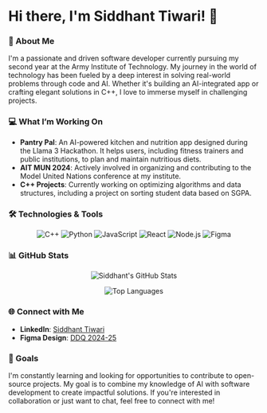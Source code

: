 # Hi there, I'm Siddhant Tiwari! 👋

### 🌟 About Me

I'm a passionate and driven software developer currently pursuing my second year at the Army Institute of Technology. My journey in the world of technology has been fueled by a deep interest in solving real-world problems through code and AI. Whether it's building an AI-integrated app or crafting elegant solutions in C++, I love to immerse myself in challenging projects.

### 💻 What I’m Working On

- **Pantry Pal**: An AI-powered kitchen and nutrition app designed during the Llama 3 Hackathon. It helps users, including fitness trainers and public institutions, to plan and maintain nutritious diets.
- **AIT MUN 2024**: Actively involved in organizing and contributing to the Model United Nations conference at my institute.
- **C++ Projects**: Currently working on optimizing algorithms and data structures, including a project on sorting student data based on SGPA.

### 🛠️ Technologies & Tools

<p align="center">
  <img src="https://img.shields.io/badge/C++-00599C?style=for-the-badge&logo=cplusplus&logoColor=white" alt="C++"/>
  <img src="https://img.shields.io/badge/Python-3776AB?style=for-the-badge&logo=python&logoColor=white" alt="Python"/>
  <img src="https://img.shields.io/badge/JavaScript-F7DF1E?style=for-the-badge&logo=javascript&logoColor=black" alt="JavaScript"/>
  <img src="https://img.shields.io/badge/React-61DAFB?style=for-the-badge&logo=react&logoColor=black" alt="React"/>
  <img src="https://img.shields.io/badge/Node.js-339933?style=for-the-badge&logo=nodedotjs&logoColor=white" alt="Node.js"/>
  <img src="https://img.shields.io/badge/Figma-F24E1E?style=for-the-badge&logo=figma&logoColor=white" alt="Figma"/>
</p>

### 📊 GitHub Stats

<p align="center">
  <img src="https://github-readme-stats.vercel.app/api?username=siddhu828&show_icons=true&theme=radical" alt="Siddhant's GitHub Stats" />
</p>

<p align="center">
  <img src="https://github-readme-stats.vercel.app/api/top-langs/?username=siddhu828&layout=compact&theme=radical" alt="Top Languages" />
</p>

### 🌐 Connect with Me

- **LinkedIn**: [Siddhant Tiwari](https://www.linkedin.com/in/siddhant-tiwari-89522b277/)
- **Figma Design**: [DDQ 2024-25](https://www.figma.com/design/3UVfZg6eRn6VQp98mbeFh7/DDQ-2024-25?node-id=0-1&t=HlW6a57GL8AwpA7K-1)

### 🎯 Goals

I'm constantly learning and looking for opportunities to contribute to open-source projects. My goal is to combine my knowledge of AI with software development to create impactful solutions. If you're interested in collaboration or just want to chat, feel free to connect with me!
